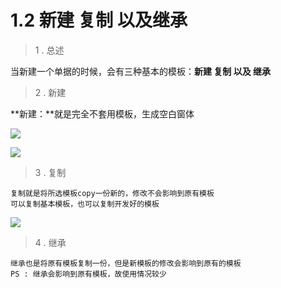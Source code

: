 # 1.2 新建 复制 以及继承

> 1 .  总述

当新建一个单据的时候，会有三种基本的模板：**新建 复制 以及 继承**
    
> 2 . 新建

**新建：**就是完全不套用模板，生成空白窗体
    

![](http://pc1pao5ui.bkt.clouddn.com/20180718065843.jpg)
    
![](http://pc1pao5ui.bkt.clouddn.com/20180718065459.jpg)

> 3 . 复制

    复制就是将所选模板copy一份新的，修改不会影响到原有模板
    可以复制基本模板，也可以复制开发好的模板

![](http://pc1pao5ui.bkt.clouddn.com/20180718070035.jpg)
    
> 4 . 继承

    继承也是将原有模板复制一份，但是新模板的修改会影响到原有的模板
    PS : 继承会影响到原有模板，故使用情况较少

